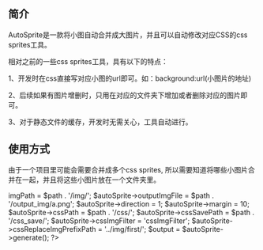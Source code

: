 ## 简介

AutoSprite是一款将小图自动合并成大图片，并且可以自动修改对应CSS的css sprites工具。

相对之前的一些css sprites工具，具有以下的特点：

1、开发时在css直接写对应小图的url即可。如：background:url(小图片的地址)

2、后续如果有图片增删时，只用在对应的文件夹下增加或者删除对应的图片即可。

3、对于静态文件的缓存，开发时无需关心，工具自动进行。

## 使用方式

由于一个项目里可能会需要合并成多个css sprites, 所以需要知道将哪些小图片合并在一起，并且将这些小图片放在一个文件夹里。

<?php

$path = dirname(__FILE__);
$file =  '../src/AutoSprite/AutoSprite.class.php';
function cssImgFilter($file){
	//return true;
}
require_once $file;
$autoSprite = new AutoSprite();
$autoSprite->imgPath = $path . '/img/';
$autoSprite->outputImgFile = $path . '/output_img/a.png';
$autoSprite->direction = 1;
$autoSprite->margin = 10;
$autoSprite->cssPath = $path . '/css/';
$autoSprite->cssSavePath = $path . '/css_save/';
$autoSprite->cssImgFilter = 'cssImgFilter';
$autoSprite->cssReplaceImgPrefixPath = '../img/first/';
$output = $autoSprite->generate();

?>
